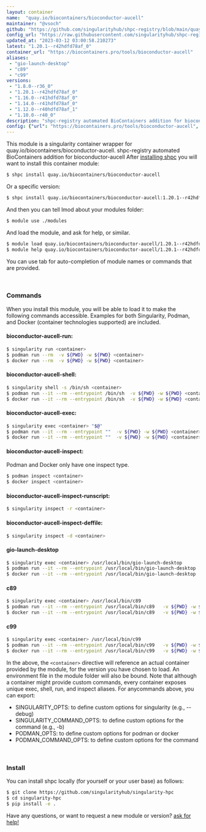 ```yaml
---
layout: container
name:  "quay.io/biocontainers/bioconductor-aucell"
maintainer: "@vsoch"
github: "https://github.com/singularityhub/shpc-registry/blob/main/quay.io/biocontainers/bioconductor-aucell/container.yaml"
config_url: "https://raw.githubusercontent.com/singularityhub/shpc-registry/main/quay.io/biocontainers/bioconductor-aucell/container.yaml"
updated_at: "2023-03-12 03:00:58.210273"
latest: "1.20.1--r42hdfd78af_0"
container_url: "https://biocontainers.pro/tools/bioconductor-aucell"
aliases:
 - "gio-launch-desktop"
 - "c89"
 - "c99"
versions:
 - "1.8.0--r36_0"
 - "1.20.1--r42hdfd78af_0"
 - "1.16.0--r41hdfd78af_0"
 - "1.14.0--r41hdfd78af_0"
 - "1.12.0--r40hdfd78af_1"
 - "1.10.0--r40_0"
description: "shpc-registry automated BioContainers addition for bioconductor-aucell"
config: {"url": "https://biocontainers.pro/tools/bioconductor-aucell", "maintainer": "@vsoch", "description": "shpc-registry automated BioContainers addition for bioconductor-aucell", "latest": {"1.20.1--r42hdfd78af_0": "sha256:c17fda89801092955ea75432b5855862f56137f80a1600861b5b64da122947e7"}, "tags": {"1.8.0--r36_0": "sha256:9a32f14b0efb499dd6dfe9450282d9a756922c7079a087a1dcafb110b7dd5273", "1.20.1--r42hdfd78af_0": "sha256:c17fda89801092955ea75432b5855862f56137f80a1600861b5b64da122947e7", "1.16.0--r41hdfd78af_0": "sha256:7877257a4c0c464675c65982b6ee215ef20cd6557b7924e927251f861b60d2d1", "1.14.0--r41hdfd78af_0": "sha256:8360f73001a192012b7b68dbcee3e2491fb6b90fd0e85d07931e4ad82e0cec89", "1.12.0--r40hdfd78af_1": "sha256:8b9dfde9ed4785d44097ae59e4a6a1fb492076d0e189e732a94c7c2f5d449109", "1.10.0--r40_0": "sha256:fb0e10c7e339656f0d22e18c29c69c5cc483ef2ca14b7e81772e25695257a381"}, "docker": "quay.io/biocontainers/bioconductor-aucell", "aliases": {"gio-launch-desktop": "/usr/local/bin/gio-launch-desktop", "c89": "/usr/local/bin/c89", "c99": "/usr/local/bin/c99"}}
---
```


This module is a singularity container wrapper for quay.io/biocontainers/bioconductor-aucell.
shpc-registry automated BioContainers addition for bioconductor-aucell
After [installing shpc](#install) you will want to install this container module:


```bash
$ shpc install quay.io/biocontainers/bioconductor-aucell
```

Or a specific version:

```bash
$ shpc install quay.io/biocontainers/bioconductor-aucell:1.20.1--r42hdfd78af_0
```

And then you can tell lmod about your modules folder:

```bash
$ module use ./modules
```

And load the module, and ask for help, or similar.

```bash
$ module load quay.io/biocontainers/bioconductor-aucell/1.20.1--r42hdfd78af_0
$ module help quay.io/biocontainers/bioconductor-aucell/1.20.1--r42hdfd78af_0
```

You can use tab for auto-completion of module names or commands that are provided.

<br>

### Commands

When you install this module, you will be able to load it to make the following commands accessible.
Examples for both Singularity, Podman, and Docker (container technologies supported) are included.

#### bioconductor-aucell-run:

```bash
$ singularity run <container>
$ podman run --rm  -v ${PWD} -w ${PWD} <container>
$ docker run --rm  -v ${PWD} -w ${PWD} <container>
```

#### bioconductor-aucell-shell:

```bash
$ singularity shell -s /bin/sh <container>
$ podman run --it --rm --entrypoint /bin/sh  -v ${PWD} -w ${PWD} <container>
$ docker run --it --rm --entrypoint /bin/sh  -v ${PWD} -w ${PWD} <container>
```

#### bioconductor-aucell-exec:

```bash
$ singularity exec <container> "$@"
$ podman run --it --rm --entrypoint ""  -v ${PWD} -w ${PWD} <container> "$@"
$ docker run --it --rm --entrypoint ""  -v ${PWD} -w ${PWD} <container> "$@"
```

#### bioconductor-aucell-inspect:

Podman and Docker only have one inspect type.

```bash
$ podman inspect <container>
$ docker inspect <container>
```

#### bioconductor-aucell-inspect-runscript:

```bash
$ singularity inspect -r <container>
```

#### bioconductor-aucell-inspect-deffile:

```bash
$ singularity inspect -d <container>
```


#### gio-launch-desktop

```bash
$ singularity exec <container> /usr/local/bin/gio-launch-desktop
$ podman run --it --rm --entrypoint /usr/local/bin/gio-launch-desktop   -v ${PWD} -w ${PWD} <container> -c " $@"
$ docker run --it --rm --entrypoint /usr/local/bin/gio-launch-desktop   -v ${PWD} -w ${PWD} <container> -c " $@"
```


#### c89

```bash
$ singularity exec <container> /usr/local/bin/c89
$ podman run --it --rm --entrypoint /usr/local/bin/c89   -v ${PWD} -w ${PWD} <container> -c " $@"
$ docker run --it --rm --entrypoint /usr/local/bin/c89   -v ${PWD} -w ${PWD} <container> -c " $@"
```


#### c99

```bash
$ singularity exec <container> /usr/local/bin/c99
$ podman run --it --rm --entrypoint /usr/local/bin/c99   -v ${PWD} -w ${PWD} <container> -c " $@"
$ docker run --it --rm --entrypoint /usr/local/bin/c99   -v ${PWD} -w ${PWD} <container> -c " $@"
```



In the above, the `<container>` directive will reference an actual container provided
by the module, for the version you have chosen to load. An environment file in the
module folder will also be bound. Note that although a container
might provide custom commands, every container exposes unique exec, shell, run, and
inspect aliases. For anycommands above, you can export:

 - SINGULARITY_OPTS: to define custom options for singularity (e.g., --debug)
 - SINGULARITY_COMMAND_OPTS: to define custom options for the command (e.g., -b)
 - PODMAN_OPTS: to define custom options for podman or docker
 - PODMAN_COMMAND_OPTS: to define custom options for the command

<br>

### Install

You can install shpc locally (for yourself or your user base) as follows:

```bash
$ git clone https://github.com/singularityhub/singularity-hpc
$ cd singularity-hpc
$ pip install -e .
```

Have any questions, or want to request a new module or version? [ask for help!](https://github.com/singularityhub/singularity-hpc/issues)
